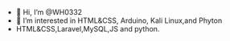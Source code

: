 - 👋 Hi, I’m @WH0332
- 👀 I’m interested in HTML&CSS, Arduino, Kali Linux,and Phyton
- HTML&CSS,Laravel,MySQL,JS and python.
<!---
WH0332/WH0332 is a ✨ special ✨ repository because its `README.md` (this file) appears on your GitHub profile.
You can click the Preview link to take a look at your changes.
--->
